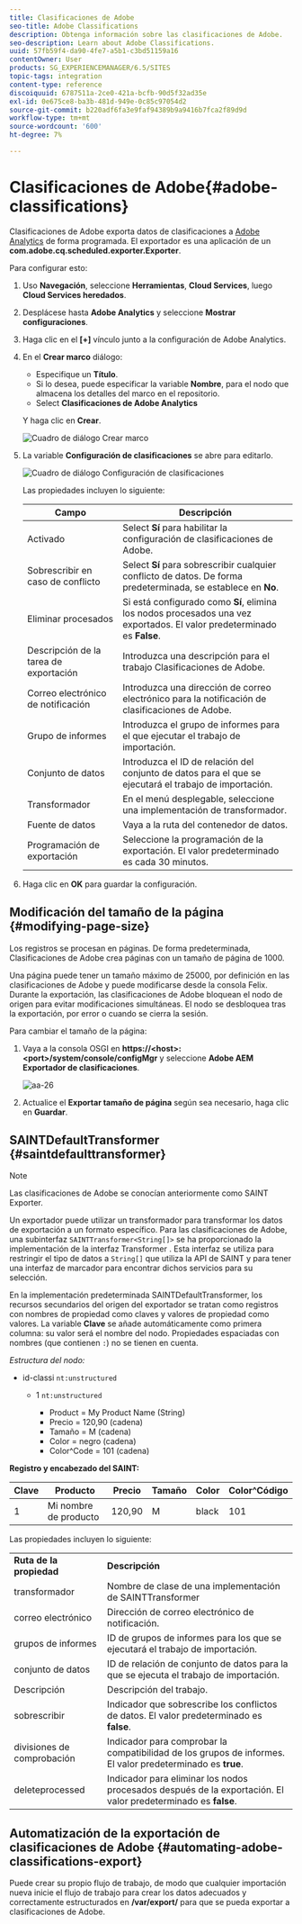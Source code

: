 ```yaml
---
title: Clasificaciones de Adobe
seo-title: Adobe Classifications
description: Obtenga información sobre las clasificaciones de Adobe.
seo-description: Learn about Adobe Classifications.
uuid: 57fb59f4-da90-4fe7-a5b1-c3bd51159a16
contentOwner: User
products: SG_EXPERIENCEMANAGER/6.5/SITES
topic-tags: integration
content-type: reference
discoiquuid: 6787511a-2ce0-421a-bcfb-90d5f32ad35e
exl-id: 0e675ce8-ba3b-481d-949e-0c85c97054d2
source-git-commit: b220adf6fa3e9faf94389b9a9416b7fca2f89d9d
workflow-type: tm+mt
source-wordcount: '600'
ht-degree: 7%

---
```


# Clasificaciones de Adobe{#adobe-classifications}

Clasificaciones de Adobe exporta datos de clasificaciones a [Adobe Analytics](/help/sites-administering/adobeanalytics.md) de forma programada. El exportador es una aplicación de un **com.adobe.cq.scheduled.exporter.Exporter**.

Para configurar esto:

1. Uso **Navegación**, seleccione **Herramientas**, **Cloud Services**, luego **Cloud Services heredados**.
1. Desplácese hasta **Adobe Analytics** y seleccione **Mostrar configuraciones**.
1. Haga clic en el **[+]** vínculo junto a la configuración de Adobe Analytics.

1. En el **Crear marco** diálogo:

   * Especifique un **Título**.
   * Si lo desea, puede especificar la variable **Nombre**, para el nodo que almacena los detalles del marco en el repositorio.
   * Select **Clasificaciones de Adobe Analytics**

   Y haga clic en **Crear**.

   ![Cuadro de diálogo Crear marco](assets/aa-25.png)

1. La variable **Configuración de clasificaciones** se abre para editarlo.

   ![Cuadro de diálogo Configuración de clasificaciones](assets/aa-classifications-settings.png)

   Las propiedades incluyen lo siguiente:

   | **Campo** | **Descripción** |
   |---|---|
   | Activado | Select **Sí** para habilitar la configuración de clasificaciones de Adobe. |
   | Sobrescribir en caso de conflicto | Select **Sí** para sobrescribir cualquier conflicto de datos. De forma predeterminada, se establece en **No**. |
   | Eliminar procesados | Si está configurado como **Sí**, elimina los nodos procesados una vez exportados. El valor predeterminado es **False**. |
   | Descripción de la tarea de exportación | Introduzca una descripción para el trabajo Clasificaciones de Adobe. |
   | Correo electrónico de notificación | Introduzca una dirección de correo electrónico para la notificación de clasificaciones de Adobe. |
   | Grupo de informes | Introduzca el grupo de informes para el que ejecutar el trabajo de importación. |
   | Conjunto de datos | Introduzca el ID de relación del conjunto de datos para el que se ejecutará el trabajo de importación. |
   | Transformador | En el menú desplegable, seleccione una implementación de transformador. |
   | Fuente de datos | Vaya a la ruta del contenedor de datos. |
   | Programación de exportación | Seleccione la programación de la exportación. El valor predeterminado es cada 30 minutos. |

1. Haga clic en **OK** para guardar la configuración.

## Modificación del tamaño de la página {#modifying-page-size}

Los registros se procesan en páginas. De forma predeterminada, Clasificaciones de Adobe crea páginas con un tamaño de página de 1000.

Una página puede tener un tamaño máximo de 25000, por definición en las clasificaciones de Adobe y puede modificarse desde la consola Felix. Durante la exportación, las clasificaciones de Adobe bloquean el nodo de origen para evitar modificaciones simultáneas. El nodo se desbloquea tras la exportación, por error o cuando se cierra la sesión.

Para cambiar el tamaño de la página:

1. Vaya a la consola OSGI en **https://&lt;host>:&lt;port>/system/console/configMgr** y seleccione **Adobe AEM Exportador de clasificaciones**.

   ![aa-26](assets/aa-26.png)

1. Actualice el **Exportar tamaño de página** según sea necesario, haga clic en **Guardar**.

## SAINTDefaultTransformer {#saintdefaulttransformer}

>[!NOTE]
>
>Las clasificaciones de Adobe se conocían anteriormente como SAINT Exporter.

Un exportador puede utilizar un transformador para transformar los datos de exportación a un formato específico. Para las clasificaciones de Adobe, una subinterfaz `SAINTTransformer<String[]>` se ha proporcionado la implementación de la interfaz Transformer . Esta interfaz se utiliza para restringir el tipo de datos a `String[]` que utiliza la API de SAINT y para tener una interfaz de marcador para encontrar dichos servicios para su selección.

En la implementación predeterminada SAINTDefaultTransformer, los recursos secundarios del origen del exportador se tratan como registros con nombres de propiedad como claves y valores de propiedad como valores. La variable **Clave** se añade automáticamente como primera columna: su valor será el nombre del nodo. Propiedades espaciadas con nombres (que contienen `:`) no se tienen en cuenta.

*Estructura del nodo:*

* id-classi `nt:unstructured`

   * 1 `nt:unstructured`

      * Product = My Product Name (String)
      * Precio = 120,90 (cadena)
      * Tamaño = M (cadena)
      * Color = negro (cadena)
      * Color^Code = 101 (cadena)

**Registro y encabezado del SAINT:**

| **Clave** | **Producto** | **Precio** | **Tamaño** | **Color** | **Color^Código** |
|---|---|---|---|---|---|
| 1 | Mi nombre de producto | 120,90 | M | black | 101 |

Las propiedades incluyen lo siguiente:

<table>
 <tbody>
  <tr>
   <td><strong>Ruta de la propiedad</strong></td>
   <td><strong>Descripción</strong></td>
  </tr>
  <tr>
   <td>transformador</td>
   <td>Nombre de clase de una implementación de SAINTTransformer</td>
  </tr>
  <tr>
   <td>correo electrónico</td>
   <td>Dirección de correo electrónico de notificación.</td>
  </tr>
  <tr>
   <td>grupos de informes</td>
   <td>ID de grupos de informes para los que se ejecutará el trabajo de importación. </td>
  </tr>
  <tr>
   <td>conjunto de datos</td>
   <td>ID de relación de conjunto de datos para la que se ejecuta el trabajo de importación. </td>
  </tr>
  <tr>
   <td>Descripción</td>
   <td>Descripción del trabajo. <br /> </td>
  </tr>
  <tr>
   <td>sobrescribir</td>
   <td>Indicador que sobrescribe los conflictos de datos. El valor predeterminado es <strong>false</strong>.</td>
  </tr>
  <tr>
   <td>divisiones de comprobación</td>
   <td>Indicador para comprobar la compatibilidad de los grupos de informes. El valor predeterminado es <strong>true</strong>.</td>
  </tr>
  <tr>
   <td>deleteprocessed</td>
   <td>Indicador para eliminar los nodos procesados después de la exportación. El valor predeterminado es <strong>false</strong>.</td>
  </tr>
 </tbody>
</table>

## Automatización de la exportación de clasificaciones de Adobe {#automating-adobe-classifications-export}

Puede crear su propio flujo de trabajo, de modo que cualquier importación nueva inicie el flujo de trabajo para crear los datos adecuados y correctamente estructurados en **/var/export/** para que se pueda exportar a clasificaciones de Adobe.
